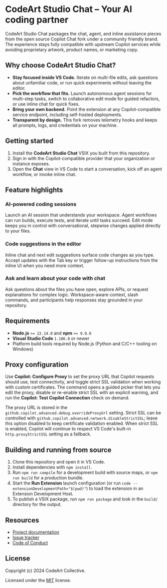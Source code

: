 # CodeArt Studio Chat – Your AI coding partner

CodeArt Studio Chat packages the chat, agent, and inline assistance pieces from the open source Copilot Chat fork under a community friendly brand. The experience stays fully compatible with upstream Copilot services while avoiding proprietary artwork, product names, or marketing copy.

## Why choose CodeArt Studio Chat?

- **Stay focused inside VS Code.** Iterate on multi-file edits, ask questions about unfamiliar code, or run quick experiments without leaving the editor.
- **Pick the workflow that fits.** Launch autonomous agent sessions for multi-step tasks, switch to collaborative edit mode for guided refactors, or use inline chat for quick fixes.
- **Bring your own backend.** Point the extension at any Copilot-compatible service endpoint, including self-hosted deployments.
- **Transparent by design.** This fork removes telemetry hooks and keeps all prompts, logs, and credentials on your machine.

## Getting started

1. Install the **CodeArt Studio Chat** VSIX you built from this repository.
2. Sign in with the Copilot-compatible provider that your organization or instance exposes.
3. Open the **Chat** view in VS Code to start a conversation, kick off an agent workflow, or invoke inline chat.

## Feature highlights

### AI-powered coding sessions

Launch an AI session that understands your workspace. Agent workflows can run builds, execute tests, and iterate until tasks succeed. Edit mode keeps you in control with conversational, stepwise changes applied directly to your files.

### Code suggestions in the editor

Inline chat and next edit suggestions surface code changes as you type. Accept updates with the Tab key or trigger follow-up instructions from the inline UI when you need more context.

### Ask and learn about your code with chat

Ask questions about the files you have open, explore APIs, or request explanations for complex logic. Workspace-aware context, slash commands, and participants help responses stay grounded in your repository.

## Requirements

- **Node.js** `>= 22.14.0` and **npm** `>= 9.0.0`
- **Visual Studio Code** `1.106.0` or newer
- Platform build tools required by Node.js (Python and C/C++ tooling on Windows)

## Proxy configuration

Use **Copilot: Configure Proxy** to set the proxy URL that Copilot requests should use, test connectivity, and toggle strict SSL validation when working with custom certificates. The command opens a guided picker that lets you edit the proxy, disable or re-enable strict SSL with an explicit warning, and run the **Copilot: Test Copilot Connection** check on demand.

The proxy URL is stored in the `github.copilot.advanced.debug.overrideProxyUrl` setting. Strict SSL can be controlled with `github.copilot.advanced.network.disableStrictSSL`; leave this option disabled to keep certificate validation enabled. When strict SSL is enabled, Copilot will continue to respect VS Code's built-in `http.proxyStrictSSL` setting as a fallback.

## Building and running from source

1. Clone this repository and open it in VS Code.
2. Install dependencies with `npm install`.
3. Run `npm run compile` for a development build with source maps, or `npm run build` for a production bundle.
4. Start the **Run Extension** launch configuration (or run `code --extensionDevelopmentPath="$(pwd)"`) to load the extension in an Extension Development Host.
5. To publish a VSIX package, run `npm run package` and look in the `build/` directory for the output.

## Resources

- [Project documentation](docs/README.md)
- [Issue tracker](https://github.com/codeart-ai/codeart-copilot-chat/issues)
- [Code of Conduct](CODE_OF_CONDUCT.md)

## License

Copyright (c) 2024 CodeArt Collective.

Licensed under the [MIT](LICENSE.txt) license.
